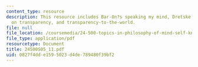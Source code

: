 ```yaml
---
content_type: resource
description: This resource includes Bar-On?s speaking my mind, Dretske, Evans, Bar-On
  on transparency, and transparency-to-the-world.
file: null
file_location: /coursemedia/24-500-topics-in-philosophy-of-mind-self-knowledge-spring-2005/0827f4dde1595023d4de789480f39bf2_24500S05_11.pdf
file_type: application/pdf
resourcetype: Document
title: 24500S05_11.pdf
uid: 0827f4dd-e159-5023-d4de-789480f39bf2
---
```

